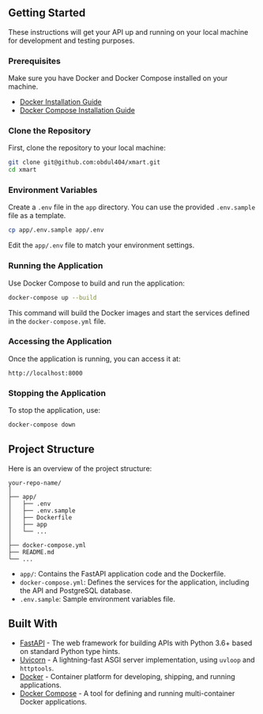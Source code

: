 ## Getting Started

These instructions will get your API up and running on your local machine for development and testing purposes.

### Prerequisites

Make sure you have Docker and Docker Compose installed on your machine.

- [Docker Installation Guide](https://docs.docker.com/get-docker/)
- [Docker Compose Installation Guide](https://docs.docker.com/compose/install/)

### Clone the Repository

First, clone the repository to your local machine:

```bash
git clone git@github.com:obdul404/xmart.git
cd xmart
```

### Environment Variables

Create a `.env` file in the `app` directory. You can use the provided `.env.sample` file as a template.

```bash
cp app/.env.sample app/.env
```

Edit the `app/.env` file to match your environment settings.

### Running the Application

Use Docker Compose to build and run the application:

```bash
docker-compose up --build
```

This command will build the Docker images and start the services defined in the `docker-compose.yml` file.

### Accessing the Application

Once the application is running, you can access it at:

```
http://localhost:8000
```

### Stopping the Application

To stop the application, use:

```bash
docker-compose down
```

## Project Structure

Here is an overview of the project structure:

```
your-repo-name/
│
├── app/
│   ├── .env
│   ├── .env.sample
│   ├── Dockerfile
│   ├── app
│   └── ...
│
├── docker-compose.yml
├── README.md
└── ...
```

- `app/`: Contains the FastAPI application code and the Dockerfile.
- `docker-compose.yml`: Defines the services for the application, including the API and PostgreSQL database.
- `.env.sample`: Sample environment variables file.

## Built With

- [FastAPI](https://fastapi.tiangolo.com/) - The web framework for building APIs with Python 3.6+ based on standard Python type hints.
- [Uvicorn](https://www.uvicorn.org/) - A lightning-fast ASGI server implementation, using `uvloop` and `httptools`.
- [Docker](https://www.docker.com/) - Container platform for developing, shipping, and running applications.
- [Docker Compose](https://docs.docker.com/compose/) - A tool for defining and running multi-container Docker applications.
